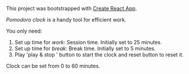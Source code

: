 This project was bootstrapped with [Create React App](https://github.com/facebookincubator/create-react-app).

*Pomodoro clock* is a handy tool for efficient work. 

You only need:
1. Set up time for *work*: Session time. Initially set to 25 minutes.
2. Set up time for *break*: Break time. Initially set to 5 minutes. 
3. Play 'play & stop ' button to start the clock and reset button to reset it.

Clock can be set from 0 to 60 minutes. 